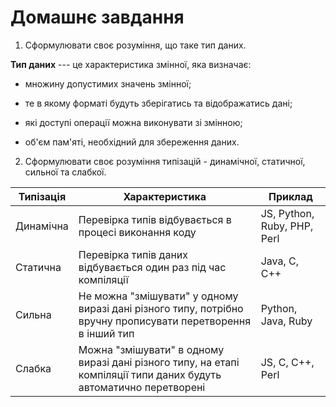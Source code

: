 # Домашнє завдання

1.  Сформулювати своє розуміння, що таке тип даних.

**Тип даних** --- це характеристика змінної, яка визначає:

- множину допустимих значень змінної;

- те в якому форматі будуть зберігатись та відображатись дані;

- які доступі операції можна виконувати зі змінною;

- об'єм пам'яті, необхідний для збереження даних.

2. Сформулювати своє розуміння типізацій - динамічної, статичної, сильної та слабкої.

|Типізація  |Характеристика  |Приклад
-----------------|--------------------|----------
Динамічна|Перевірка типів відбувається в процесі виконання коду|JS, Python, Ruby, PHP, Perl
Статична|Перевірка типів даних відбувається один раз під час компіляції|Java, C, C++
Сильна|Не можна "змішувати" у одному виразі дані різного типу, потрібно вручну прописувати перетворення в інший тип|Python, Java, Ruby
Слабка|Можна "змішувати" в одному виразі дані різного типу, на етапі компіляції типи даних будуть автоматично перетворені|JS, C, C++, Perl
<!--stackedit_data:
eyJoaXN0b3J5IjpbMTE1OTEzNDA0NF19
-->